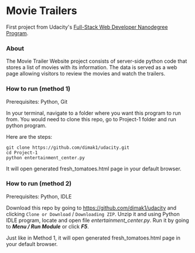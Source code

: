 # Movie Trailers

First project from Udacity's [Full-Stack Web Developer Nanodegree Program](https://www.udacity.com/course/full-stack-web-developer-nanodegree--nd004).

### About

The Movie Trailer Website project consists of server-side python code that stores a list of movies with its information. The data is served as a web page allowing visitors to review the movies and watch the trailers.

### How to run (method 1)

Prerequisites: Python, Git

In your terminal, navigate to a folder where you want this program to run from. You would need to clone this repo, go to Project-1 folder and run python program.

Here are the steps:

```
git clone https://github.com/dimak1/udacity.git
cd Project-1
python entertainment_center.py
```
It will open generated fresh_tomatoes.html page in your default browser.

### How to run (method 2)

Prerequisites: Python, IDLE

Download this repo by going to https://github.com/dimak1/udacity and clicking ```Clone or Download``` / ```Downloading ZIP```. Unzip it and using Python IDLE program, locate and open file *entertainment_center.py*. Run it by going to ___Menu / Run Module___ or click ___F5___.

Just like in Method 1, it will open generated fresh_tomatoes.html page in your default browser.
